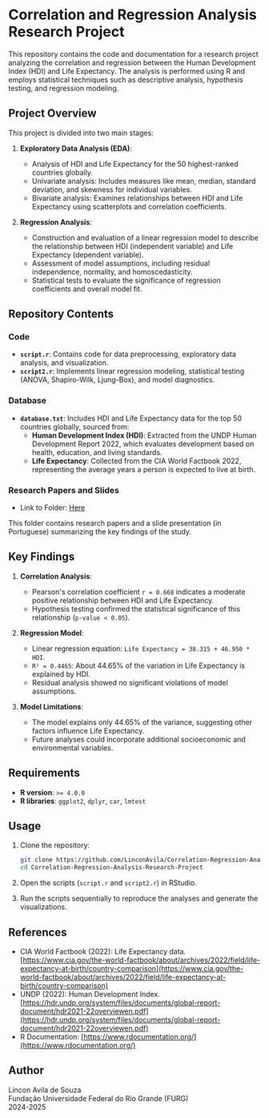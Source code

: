 # Correlation and Regression Analysis Research Project

This repository contains the code and documentation for a research project analyzing the correlation and regression between the Human Development Index (HDI) and Life Expectancy. The analysis is performed using R and employs statistical techniques such as descriptive analysis, hypothesis testing, and regression modeling.

## Project Overview

This project is divided into two main stages:

1. **Exploratory Data Analysis (EDA)**:
   - Analysis of HDI and Life Expectancy for the 50 highest-ranked countries globally.
   - Univariate analysis: Includes measures like mean, median, standard deviation, and skewness for individual variables.
   - Bivariate analysis: Examines relationships between HDI and Life Expectancy using scatterplots and correlation coefficients.

2. **Regression Analysis**:
   - Construction and evaluation of a linear regression model to describe the relationship between HDI (independent variable) and Life Expectancy (dependent variable).
   - Assessment of model assumptions, including residual independence, normality, and homoscedasticity.
   - Statistical tests to evaluate the significance of regression coefficients and overall model fit.

## Repository Contents

### Code
- **`script.r`**: Contains code for data preprocessing, exploratory data analysis, and visualization.
- **`script2.r`**: Implements linear regression modeling, statistical testing (ANOVA, Shapiro-Wilk, Ljung-Box), and model diagnostics.

### Database
- **`database.txt`**: Includes HDI and Life Expectancy data for the top 50 countries globally, sourced from:
  - **Human Development Index (HDI)**: Extracted from the UNDP Human Development Report 2022, which evaluates development based on health, education, and living standards.
  - **Life Expectancy**: Collected from the CIA World Factbook 2022, representing the average years a person is expected to live at birth.
 
### Research Papers and Slides

- Link to Folder: [Here](https://drive.google.com/drive/folders/1Fd6u5p-lweRe2Og5dW7qOepyhS0gsz8Y?usp=sharing)

This folder contains research papers and a slide presentation (in Portuguese) summarizing the key findings of the study.

## Key Findings

1. **Correlation Analysis**:
   - Pearson's correlation coefficient `r = 0.668` indicates a moderate positive relationship between HDI and Life Expectancy.
   - Hypothesis testing confirmed the statistical significance of this relationship (`p-value < 0.05`).

2. **Regression Model**:
   - Linear regression equation: `Life Expectancy = 38.315 + 46.950 * HDI`.
   - `R² = 0.4465`: About 44.65% of the variation in Life Expectancy is explained by HDI.
   - Residual analysis showed no significant violations of model assumptions.

3. **Model Limitations**:
   - The model explains only 44.65% of the variance, suggesting other factors influence Life Expectancy.
   - Future analyses could incorporate additional socioeconomic and environmental variables.

## Requirements

- **R version**: `>= 4.0.0`
- **R libraries**: `ggplot2`, `dplyr`, `car`, `lmtest`

## Usage

1. Clone the repository:
   ```bash
   git clone https://github.com/LinconAvila/Correlation-Regression-Analysis-Research-Project.git
   cd Correlation-Regression-Analysis-Research-Project
   ```

2. Open the scripts (`script.r` and `script2.r`) in RStudio.

3. Run the scripts sequentially to reproduce the analyses and generate the visualizations.

## References

- CIA World Factbook (2022): Life Expectancy data. [https://www.cia.gov/the-world-factbook/about/archives/2022/field/life-expectancy-at-birth/country-comparison](https://www.cia.gov/the-world-factbook/about/archives/2022/field/life-expectancy-at-birth/country-comparison)
- UNDP (2022): Human Development Index. [https://hdr.undp.org/system/files/documents/global-report-document/hdr2021-22overviewen.pdf](https://hdr.undp.org/system/files/documents/global-report-document/hdr2021-22overviewen.pdf)
- R Documentation: [https://www.rdocumentation.org/](https://www.rdocumentation.org/)

## Author

Lincon Avila de Souza  
Fundação Universidade Federal do Rio Grande (FURG)  
2024-2025

